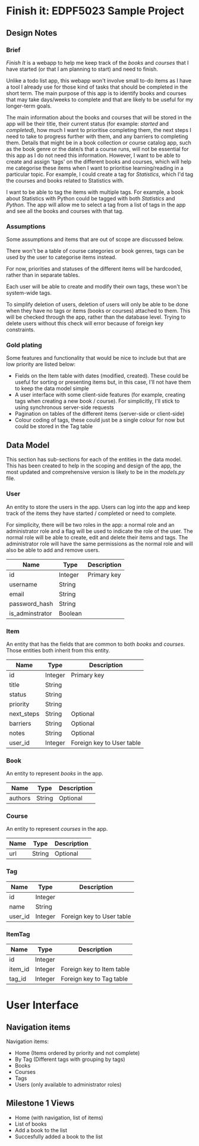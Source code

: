 # Finish it: EDPF5023 Sample Project

## Design Notes

### Brief

*Finish It* is a webapp to help me keep track of the *books* and *courses* that I have started (or that I am planning to start) and need to finish.

Unlike a todo list app, this webapp won't involve small to-do items as I have a tool I already use for those kind of tasks that should be completed in the short term. 
The main purpose of this app is to identify books and courses that may take days/weeks to complete and that are likely to be useful for my longer-term goals.

The main information about the books and courses that will be stored in the app will be their title, their current status (for example: *started* and *completed*), how much I want to prioritise completing them, the next steps I need to take to progress further with them, and any barriers to completing them. 
Details that might be in a book collection or course catalog app, such as the book genre or the date/s that a course runs, will not be essential for this app as I do not need this information.
However, I want to be able to create and assign 'tags' on the different books and courses, which will help me categorise these items when I want to prioritise learning/reading in a particular topic.
For example, I could create a tag for *Statistics*, which I'd tag the courses and books related to Statistics with.

I want to be able to tag the items with multiple tags. For example, a book about Statistics with Python could be tagged with both *Statistics* and *Python*.
The app will allow me to select a tag from a list of tags in the app and see all the books and courses with that tag. 

### Assumptions

Some assumptions and items that are out of scope are discussed below.

There won't be a table of course categories or book genres, tags can be used by the user to categorise items instead.

For now, priorities and statuses of the different items will be hardcoded, rather than in separate tables.

Each user will be able to create and modify their own tags, these won't be system-wide tags.

To simplify deletion of users, deletion of users will only be able to be done when they have no tags or items (books or courses) attached to them. This will be checked through the app, rather than the database level. Trying to delete users without this check will error because of foreign key constraints.

### Gold plating

Some features and functionality that would be nice to include but that are low priority are listed below:

- Fields on the Item table with dates (modified, created). These could be useful for sorting or presenting items but, in this case, I'll not have them to keep the data model simple
- A user interface with some client-side features (for example, creating tags when creating a new book / course). For simplicitly, I'll stick to using synchronous server-side requests
- Pagination on tables of the different items (server-side or client-side)
- Colour coding of tags, these could just be a single colour for now but could be stored in the Tag table

## Data Model

This section has sub-sections for each of the entities in the data model. 
This has been created to help in the scoping and design of the app, the most updated and comprehensive version is likely to be in the *models.py* file.

### User

An entity to store the users in the app.
Users can log into the app and keep track of the items they have started / completed or need to complete.

For simplicity, there will be two roles in the app: a normal role and an administrator role and a flag will be used to indicate the role of the user.
The normal role will be able to create, edit and delete their items and tags. 
The administrator role will have the same permissions as the normal role and will also be able to add and remove users.

| Name	 | Type | Description |
|-|-|-|
| id | Integer | Primary key |
| username | String |  |
| email | String | |
| password_hash | String | |
| is_adminstrator | Boolean | |

### Item

An entity that has the fields that are common to both *books* and *courses*. 
Those entities both inherit from this entity.

| Name  | Type | Description |
|-|-|-| 
| id | Integer | Primary key |
| title | String | |
| status | String | |
| priority | String | |
| next_steps | String | Optional |
| barriers | String | Optional |
| notes | String | Optional |
| user_id | Integer | Foreign key to User table |

### Book

An entity to represent *books* in the app.

| Name  | Type | Description |
|-|-|-| 
| authors | String | Optional |

### Course

An entity to represent *courses* in the app.

| Name  | Type | Description |
|-|-|-| 
| url | String | Optional |

### Tag

| Name	 | Type | Description |
|-|-|-|
| id | Integer | |
| name | String | |
| user_id | Integer | Foreign key to User table |

### ItemTag

| Name	 | Type | Description |
|-|-|-|
| id | Integer | |
| item_id | Integer | Foreign key to Item table |
| tag_id | Integer | Foreign key to Tag table |

# User Interface

## Navigation items

Navigation items:
- Home (Items ordered by priority and not complete)
- By Tag (Different tags with grouping by tags)
- Books 
- Courses
- Tags
- Users (only available to administrator roles)

## Milestone 1 Views

- Home (with navigation, list of items)
- List of books
- Add a book to the list
- Succesfully added a book to the list